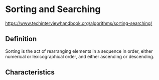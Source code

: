 # Sorting and Searching

https://www.techinterviewhandbook.org/algorithms/sorting-searching/

## Definition
Sorting is the act of rearranging elements in a sequence in order, either numerical or lexicographical order, and either ascending or descending.

## Characteristics